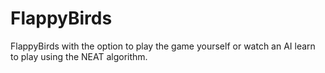 # FlappyBirds 


FlappyBirds with the option to play the game yourself or watch an AI learn to play using the NEAT algorithm.


